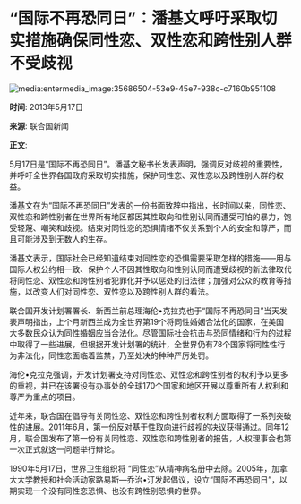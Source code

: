 # “国际不再恐同日”：潘基文呼吁采取切实措施确保同性恋、双性恋和跨性别人群不受歧视

![media:entermedia_image:35686504-53e9-45e7-938c-c7160b951108](https://global.unitednations.entermediadb.net/assets/mediadb/services/module/asset/downloads/preset/assets/2011/05/12521/image100x100cropped.jpg)

**时间**: 2013年5月17日

**来源**: 联合国新闻

**正文**:

5月17日是“国际不再恐同日”。潘基文秘书长发表声明，强调反对歧视的重要性，并呼吁全世界各国政府采取切实措施，保护同性恋、双性恋以及跨性别人群的权益。

潘基文在为“国际不再恐同日”发表的一份书面致辞中指出，长时间以来，同性恋、双性恋和跨性别者在世界所有地区都因其性取向和性别认同而遭受可怕的暴力，饱受轻蔑、嘲笑和歧视。结束对同性恋的恐惧情绪不仅关系到个人的安全和尊严，而且可能涉及到无数人的生存。

潘基文表示，国际社会已经知道结束对同性恋的恐惧需要采取怎样的措施——用与国际人权公约相一致、保护个人不因其性取向和性别认同而遭受歧视的新法律取代将同性恋、双性恋和跨性别者犯罪化并予以惩处的旧法律；加强对公众的教育等措施，以改变人们对同性恋、双性恋以及跨性别人群的看法。

联合国开发计划署署长、新西兰前总理海伦•克拉克也于“国际不再恐同日”当天发表声明指出，上个月新西兰成为全世界第19个将同性婚姻合法化的国家，在美国大多数民众认为同性婚姻应当合法化。尽管国际社会抗击与恐同情绪和行为的过程中取得了一些进展，但根据开发计划署的统计，全世界仍有78个国家将同性性行为非法化，同性恋面临着监禁，乃至处决的种种严厉处罚。

海伦•克拉克强调，开发计划署支持对同性恋、双性恋和跨性别者的权利予以更多的重视，并已在该署设有办事处的全球170个国家和地区开展以尊重所有人权利和尊严为重点的项目。

近年来，联合国在倡导有关同性恋、双性恋和跨性别者权利方面取得了一系列突破性的进展。2011年6月，第一份反对基于性取向进行歧视的决议获得通过。同年12月，联合国发布了第一份有关同性恋、双性恋和跨性别者的报告，人权理事会也第一次正式就这一问题举行辩论。

1990年5月17日，世界卫生组织将 “同性恋”从精神病名册中去除。2005年，加拿大大学教授和社会活动家路易斯—乔治•汀发起倡议，设立“国际不再恐同日”，以期实现一个没有同性恋恐惧、也没有跨性别恐惧的世界。